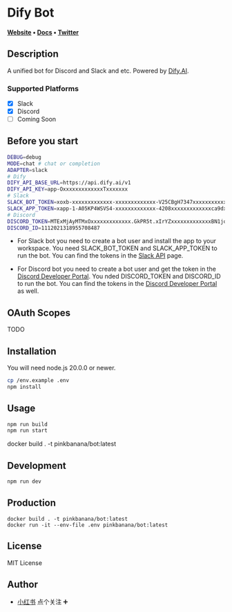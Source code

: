 # Dify Bot

#### [Website](https://dify.ai) • [Docs](https://docs.dify.ai) • [Twitter](https://twitter.com/dify_ai)
## Description

A unified bot for Discord and Slack and etc. Powered by [Dify.AI](https://dify.ai/).

### Supported Platforms

- [x] Slack
- [x] Discord
- [ ] Coming Soon

## Before you start

```bash
DEBUG=debug
MODE=chat # chat or completion
ADAPTER=slack
# Dify 
DIFY_API_BASE_URL=https://api.dify.ai/v1
DIFY_API_KEY=app-OxxxxxxxxxxxxxTxxxxxxx
# Slack
SLACK_BOT_TOKEN=xoxb-xxxxxxxxxxxxx-xxxxxxxxxxxxx-V25CBgH7347xxxxxxxxxxxxx
SLACK_APP_TOKEN=xapp-1-A05KP4WSVS4-xxxxxxxxxxxxx-4208xxxxxxxxxxxxxca9dxxxxxxxxxxxxxc33a0d8bb311d40axxxxxxxxxxxxx
# Discord
DISCORD_TOKEN=MTExMjAyMTMxOxxxxxxxxxxxxx.GkPR5t.xIrYZxxxxxxxxxxxxxBN1jqkxxxxxxxxxxxxx
DISCORD_ID=1112021318955708487
```

- For Slack bot you need to create a bot user and install the app to your workspace. You need SLACK_BOT_TOKEN and SLACK_APP_TOKEN to run the bot. You can find the tokens in the [Slack API](https://api.slack.com/apps) page.

- For Discord bot you need to create a bot user and get the token in the [Discord Developer Portal](https://discord.com/developers/applications). You nded DISCORD_TOKEN and DISCORD_ID to run the bot. You can find the tokens in the [Discord Developer Portal](https://discord.com/developers/applications) as well.

## OAuth Scopes

TODO
## Installation

You will need node.js 20.0.0 or newer.

```bash
cp /env.example .env
npm install
```

## Usage

```bash
npm run build
npm run start
```
docker build . -t pinkbanana/bot:latest
## Development

```bash
npm run dev
```

## Production

```
docker build . -t pinkbanana/bot:latest
docker run -it --env-file .env pinkbanana/bot:latest
```

## License

MIT License

## Author

- [小红书](https://www.xiaohongshu.com/user/profile/55b646aa3397db5ad6136b9c) 点个关注 ➕
